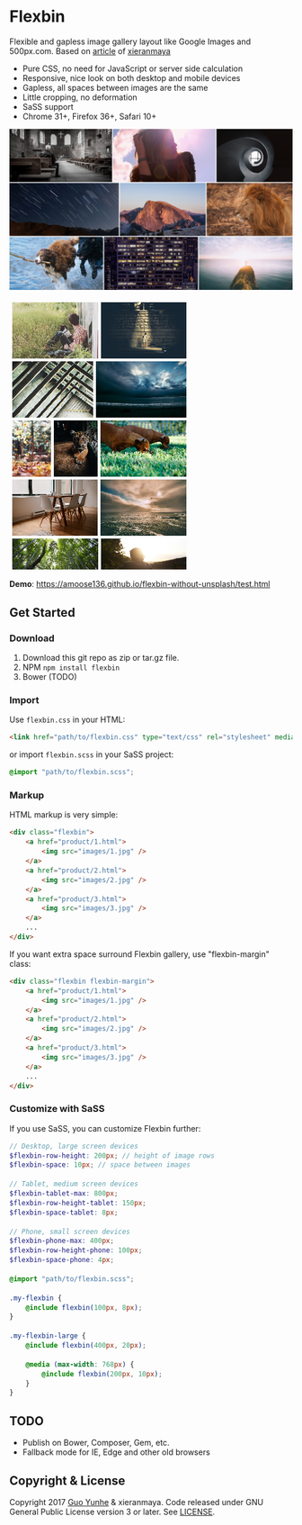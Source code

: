 # Flexbin

Flexible and gapless image gallery layout like Google Images and 500px.com. Based on [article](https://github.com/xieranmaya/blog/issues/6) of [xieranmaya](https://github.com/xieranmaya)

-   Pure CSS, no need for JavaScript or server side calculation
-   Responsive, nice look on both desktop and mobile devices
-   Gapless, all spaces between images are the same
-   Little cropping, no deformation
-   SaSS support
-   Chrome 31+, Firefox 36+, Safari 10+

![Screenshot](screenshot.png)

![Screenshot](screenshot-mobile.png)

**Demo**: <https://amoose136.github.io/flexbin-without-unsplash/test.html>

## Get Started

### Download

1. Download this git repo as zip or tar.gz file.
2. NPM `npm install flexbin`
3. Bower (TODO)

### Import

Use `flexbin.css` in your HTML:

```html
<link href="path/to/flexbin.css" type="text/css" rel="stylesheet" media="all" />
```

or import `flexbin.scss` in your SaSS project:

```scss
@import "path/to/flexbin.scss";
```

### Markup

HTML markup is very simple:

```html
<div class="flexbin">
    <a href="product/1.html">
        <img src="images/1.jpg" />
    </a>
    <a href="product/2.html">
        <img src="images/2.jpg" />
    </a>
    <a href="product/3.html">
        <img src="images/3.jpg" />
    </a>
    ...
</div>
```

If you want extra space surround Flexbin gallery, use "flexbin-margin" class:

```html
<div class="flexbin flexbin-margin">
    <a href="product/1.html">
        <img src="images/1.jpg" />
    </a>
    <a href="product/2.html">
        <img src="images/2.jpg" />
    </a>
    <a href="product/3.html">
        <img src="images/3.jpg" />
    </a>
    ...
</div>
```

### Customize with SaSS

If you use SaSS, you can customize Flexbin further:

```scss
// Desktop, large screen devices
$flexbin-row-height: 200px; // height of image rows
$flexbin-space: 10px; // space between images

// Tablet, medium screen devices
$flexbin-tablet-max: 800px;
$flexbin-row-height-tablet: 150px;
$flexbin-space-tablet: 8px;

// Phone, small screen devices
$flexbin-phone-max: 400px;
$flexbin-row-height-phone: 100px;
$flexbin-space-phone: 4px;

@import "path/to/flexbin.scss";

.my-flexbin {
    @include flexbin(100px, 8px);
}

.my-flexbin-large {
    @include flexbin(400px, 20px);

    @media (max-width: 768px) {
        @include flexbin(200px, 10px);
    }
}
```

## TODO

-   Publish on Bower, Composer, Gem, etc.
-   Fallback mode for IE, Edge and other old browsers

## Copyright & License

Copyright 2017 [Guo Yunhe](mailto:guoyunhebrave@gmail.com) & xieranmaya. Code released under GNU General Public License version 3 or later. See [LICENSE](LICENSE).
